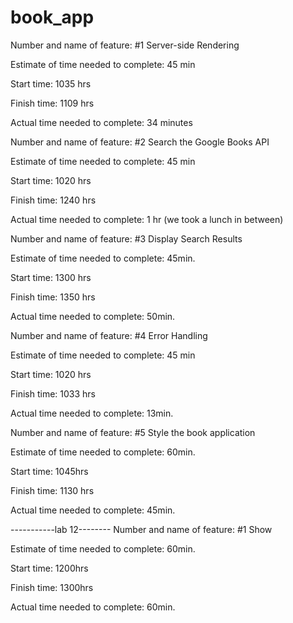 # book_app
Number and name of feature: #1 Server-side Rendering

Estimate of time needed to complete: 45 min

Start time: 1035 hrs

Finish time: 1109 hrs

Actual time needed to complete: 34 minutes


Number and name of feature: #2 Search the Google Books API

Estimate of time needed to complete: 45 min

Start time: 1020 hrs

Finish time:  1240 hrs

Actual time needed to complete: 1 hr (we took a lunch in between)


Number and name of feature: #3 Display Search Results

Estimate of time needed to complete: 45min.

Start time: 1300 hrs

Finish time: 1350  hrs

Actual time needed to complete: 50min.


Number and name of feature: #4 Error Handling

Estimate of time needed to complete: 45 min

Start time: 1020 hrs

Finish time: 1033  hrs

Actual time needed to complete: 13min.


Number and name of feature: #5 Style the book application

Estimate of time needed to complete:  60min.

Start time:  1045hrs

Finish time:  1130 hrs

Actual time needed to complete: 45min.


-----------lab 12--------
Number and name of feature: #1 Show 

Estimate of time needed to complete:  60min.

Start time:  1200hrs

Finish time:   1300hrs

Actual time needed to complete: 60min.